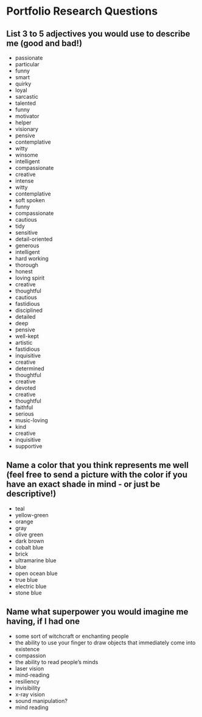 # Portfolio Research Questions

## List 3 to 5 adjectives you would use to describe me (good and bad!)
- passionate
- particular
- funny
- smart
- quirky
- loyal
- sarcastic
- talented
- funny
- motivator
- helper
- visionary
- pensive
- contemplative
- witty
- winsome
- intelligent
- compassionate
- creative
- intense
- witty
- contemplative
- soft spoken
- funny
- compassionate 
- cautious
- tidy
- sensitive
- detail-oriented
- generous
- intelligent
- hard working
- thorough
- honest
- loving spirit
- creative
- thoughtful
- cautious
- fastidious
- disciplined
- detailed
- deep
- pensive
- well-kept
- artistic
- fastidious
- inquisitive
- creative
- determined
- thoughtful
- creative
- devoted
- creative
- thoughtful
- faithful
- serious
- music-loving
- kind
- creative
- inquisitive 
- supportive

## Name a color that you think represents me well (feel free to send a picture with the color if you have an exact shade in mind - or just be descriptive!)
- teal
- yellow-green
- orange
- gray
- olive green
- dark brown
- cobalt blue
- brick
- ultramarine blue
- blue
- open ocean blue
- true blue
- electric blue
- stone blue

## Name what superpower you would imagine me having, if I had one
- some sort of witchcraft or enchanting people
- the ability to use your finger to draw objects that immediately come into existence
- compassion
- the ability to read people’s minds
- laser vision
- mind-reading
- resiliency
- invisibility
- x-ray vision
- sound manipulation?
- mind reading

